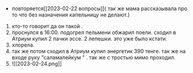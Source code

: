 - повторяется[[2023-02-22 вопросы]]( так же мама рассказывала про то что без назначения капельницу не делают.)
1. кто-то говорит да он такой . 
2. проснулся в 16:00. подогрел пельмени обжарил поели. сходил в Атриум купил 2 пачки эссе. 2 лепешки. это уже было кстати.
3. хлорела.
4. так же потом сходил в Атриум купил энергетик 390 тенге. так же на входе руку "саламалейкум " . так же с тростью мимо проходил.
5. ![[2023-02-24.png]]